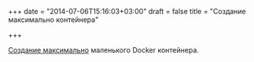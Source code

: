 +++
date = "2014-07-06T15:16:03+03:00"
draft = false
title = "Cоздание максимально контейнера"

+++

<p><a href="http://blog.xebia.com/2014/07/04/create-the-smallest-possible-docker-container/">Cоздание максимально</a> маленького Docker контейнера.</p>

